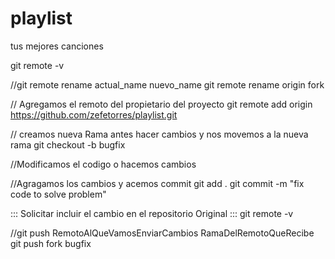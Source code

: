 # playlist
tus mejores canciones


git remote -v

//git remote rename actual_name nuevo_name
git remote rename origin fork

// Agregamos el remoto del propietario del proyecto
git remote add origin https://github.com/zefetorres/playlist.git

// creamos nueva Rama antes hacer cambios y nos movemos a la nueva rama
git checkout -b bugfix

//Modificamos el codigo o hacemos cambios

//Agragamos los cambios y acemos commit
git add .
git commit -m "fix code to solve problem"

::: Solicitar incluir el cambio en el repositorio Original :::
git remote -v

//git push RemotoAlQueVamosEnviarCambios RamaDelRemotoQueRecibe
git push fork bugfix
